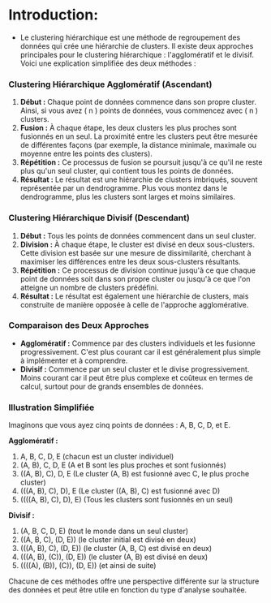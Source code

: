 # Introduction: 

- Le clustering hiérarchique est une méthode de regroupement des données qui crée une hiérarchie de clusters. Il existe deux approches principales pour le clustering hiérarchique : l'agglomératif et le divisif. Voici une explication simplifiée des deux méthodes :

### Clustering Hiérarchique Agglomératif (Ascendant)

1. **Début :** Chaque point de données commence dans son propre cluster. Ainsi, si vous avez \( n \) points de données, vous commencez avec \( n \) clusters.
2. **Fusion :** À chaque étape, les deux clusters les plus proches sont fusionnés en un seul. La proximité entre les clusters peut être mesurée de différentes façons (par exemple, la distance minimale, maximale ou moyenne entre les points des clusters).
3. **Répétition :** Ce processus de fusion se poursuit jusqu'à ce qu'il ne reste plus qu'un seul cluster, qui contient tous les points de données.
4. **Résultat :** Le résultat est une hiérarchie de clusters imbriqués, souvent représentée par un dendrogramme. Plus vous montez dans le dendrogramme, plus les clusters sont larges et moins similaires.

### Clustering Hiérarchique Divisif (Descendant)

1. **Début :** Tous les points de données commencent dans un seul cluster.
2. **Division :** À chaque étape, le cluster est divisé en deux sous-clusters. Cette division est basée sur une mesure de dissimilarité, cherchant à maximiser les différences entre les deux sous-clusters résultants.
3. **Répétition :** Ce processus de division continue jusqu'à ce que chaque point de données soit dans son propre cluster ou jusqu'à ce que l'on atteigne un nombre de clusters prédéfini.
4. **Résultat :** Le résultat est également une hiérarchie de clusters, mais construite de manière opposée à celle de l'approche agglomérative.

### Comparaison des Deux Approches

- **Agglomératif :** Commence par des clusters individuels et les fusionne progressivement. C'est plus courant car il est généralement plus simple à implémenter et à comprendre.
- **Divisif :** Commence par un seul cluster et le divise progressivement. Moins courant car il peut être plus complexe et coûteux en termes de calcul, surtout pour de grands ensembles de données.

### Illustration Simplifiée

Imaginons que vous ayez cinq points de données : A, B, C, D, et E.

**Agglomératif :**
1. A, B, C, D, E (chacun est un cluster individuel)
2. (A, B), C, D, E (A et B sont les plus proches et sont fusionnés)
3. ((A, B), C), D, E (Le cluster (A, B) est fusionné avec C, le plus proche cluster)
4. (((A, B), C), D), E (Le cluster ((A, B), C) est fusionné avec D)
5. ((((A, B), C), D), E) (Tous les clusters sont fusionnés en un seul)

**Divisif :**
1. (A, B, C, D, E) (tout le monde dans un seul cluster)
2. ((A, B, C), (D, E)) (le cluster initial est divisé en deux)
3. (((A, B), C), (D, E)) (le cluster (A, B, C) est divisé en deux)
4. (((A, B), (C)), (D, E)) (le cluster (A, B) est divisé en deux)
5. ((((A), (B)), (C)), (D, E)) (et ainsi de suite)

Chacune de ces méthodes offre une perspective différente sur la structure des données et peut être utile en fonction du type d'analyse souhaitée.
